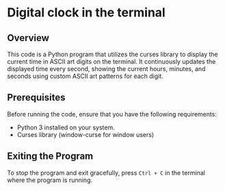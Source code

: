# Digital clock in the terminal

## Overview

This code is a Python program that utilizes the curses library to display the current time in ASCII art digits on the terminal. It continuously updates the displayed time every second, showing the current hours, minutes, and seconds using custom ASCII art patterns for each digit.

## Prerequisites

Before running the code, ensure that you have the following requirements:

- Python 3 installed on your system.
- Curses library (window-curse for window users)


## Exiting the Program

To stop the program and exit gracefully, press `Ctrl + C` in the terminal where the program is running.
